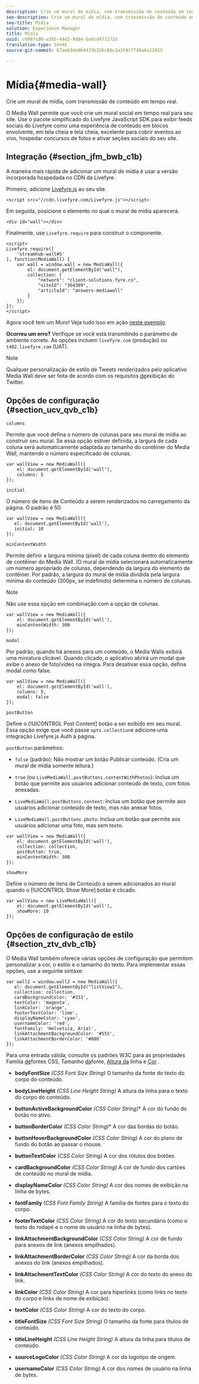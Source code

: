 ```yaml
---
description: Crie um mural de mídia, com transmissão de conteúdo em tempo real.
seo-description: Crie um mural de mídia, com transmissão de conteúdo em tempo real.
seo-title: Mídia
solution: Experience Manager
title: Mídia
uuid: c6087c80-a35b-44d2-9dd4-ba9cd471172d
translation-type: tm+mt
source-git-commit: 67aeb3de964473b326c88c3a3f81ff48a6a12652

---
```



# Mídia{#media-wall}

Crie um mural de mídia, com transmissão de conteúdo em tempo real.

O Media Wall permite que você crie um mural social em tempo real para seu site. Use o pacote simplificado do Livefyre JavaScript SDK para exibir feeds sociais do Livefyre como uma experiência de conteúdo em blocos envolvente, em tela cheia e tela cheia, excelente para cobrir eventos ao vivo, hospedar concursos de fotos e ativar seções sociais do seu site.

## Integração {#section_jfm_bwb_c1b}

A maneira mais rápida de adicionar um mural de mídia é usar a versão incorporada hospedada no CDN da Livefyre.

Primeiro, adicione [Livefyre.js](https://github.com/Livefyre/Livefyre.js) ao seu site.

```
<script src="//cdn.livefyre.com/Livefyre.js"></script> 
```

Em seguida, posicione o elemento no qual o mural de mídia aparecerá.

```
<div id="wall"></div>
```

Finalmente, use `Livefyre.require` para construir o componente.

```
<script> 
Livefyre.require([ 
    'streamhub-wall#5' 
], function(MediaWall) {     
    var wall = window.wall = new MediaWall({ 
        el: document.getElementById("wall"), 
        collection: { 
            "network": "client-solutions.fyre.co", 
            "siteId": "364309", 
            "articleId": "answers-mediawall" 
        } 
    }); 
}); 
</script>
```

Agora você tem um Muro! Veja tudo isso em ação [neste exemplo](https://codepen.io/gobengo/pen/dFwDL).

**Ocorreu um erro?** Verifique se você está transmitindo o parâmetro de ambiente correto. As opções incluem `livefyre.com` (produção) ou `t402.livefyre.com` (UAT).

>[!NOTE]
>
>Qualquer personalização de estilo de Tweets renderizados pelo aplicativo Media Wall deve ser feita de acordo com os requisitos [de](https://dev.twitter.com/terms/display-requirements)exibição do Twitter.

## Opções de configuração {#section_ucv_qvb_c1b}

`columns`

Permite que você defina o número de colunas para seu mural de mídia ao construir seu mural. Se essa opção estiver definida, a largura de cada coluna será automaticamente adaptada ao tamanho do contêiner do Media Wall, mantendo o número especificado de colunas.

```
var wallView = new MediaWall({ 
    el: document.getElementById('wall'), 
    columns: 5 
});
```

`initial`

O número de itens de Conteúdo a serem renderizados no carregamento da página. O padrão é 50.

```
var wallView = new MediaWall({ 
   el: document.getElementById('wall'), 
   initial: 10 
});
```

`minContentWidth`

Permite definir a largura mínima (pixel) de cada coluna dentro do elemento de contêiner do Media Wall. (O mural de mídia selecionará automaticamente um número apropriado de colunas, dependendo da largura do elemento de contêiner. Por padrão, a largura do mural de mídia dividida pela largura mínima do conteúdo (300px, se indefinido) determina o número de colunas.

>[!NOTE]
>
>Não use essa opção em combinação com a opção de colunas.

```
var wallView = new MediaWall({ 
    el: document.getElementById('wall'), 
    minContentWidth: 300 
});
```

`modal`

Por padrão, quando há anexos para um conteúdo, o Media Walls exibirá uma miniatura clicável. Quando clicado, o aplicativo abrirá um modal que exibe o anexo de foto/vídeo na íntegra. Para desativar essa opção, defina modal como false.

```
var wallView = new MediaWall({ 
    el: document.getElementById('wall'), 
    columns: 5, 
    modal: false 
});
```

`postButton`

Define o [!UICONTROL Post Content] botão a ser exibido em seu mural. Essa opção exige que você passe `opts.collection`e adicione uma integração Livefyre.js Auth à página.

`postButton` parâmetros:

* `false` (padrão): Não mostrar um botão Publicar conteúdo. (Cria um mural de mídia somente leitura.)
* `true` (ou `LiveMediaWall.postButtons.contentWithPhotos`): Inclua um botão que permite aos usuários adicionar conteúdo de texto, com fotos anexadas.

* `LiveMediaWall.postButtons.content`: Inclua um botão que permite aos usuários adicionar conteúdo de texto, mas não anexar fotos.
* `LiveMediaWall.postButtons.photo`: Inclua um botão que permite aos usuários adicionar uma foto, mas sem texto.

```
var wallView = new MediaWall({ 
    el: document.getElementById('wall'), 
    collection: collection, 
    postButton: true, 
    minContentWidth: 300 
});
```

`showMore`

Define o número de itens de Conteúdo a serem adicionados ao mural quando o [!UICONTROL Show More] botão é clicado.

```
var wallView = new LiveMediaWall({ 
    el: document.getElementById('wall'), 
    showMore: 10 
});
```

## Opções de configuração de estilo {#section_ztv_dvb_c1b}

O Media Wall também oferece várias opções de configuração que permitem personalizar a cor, o estilo e o tamanho do texto. Para implementar essas opções, use a seguinte sintaxe:

```
var wall2 = window.wall2 = new MediaWall({ 
   el: document.getElementById("listView1"), 
   collection: collection, 
   cardBackgroundColor: '#333', 
   textColor: 'magenta', 
   linkColor: 'orange', 
   footerTextColor: 'lime', 
   displayNameColor: 'cyan', 
   usernameColor: 'red', 
   fontFamily: 'Helvetica, Arial', 
   linkAttachmentBackgroundColor: '#555', 
   linkAttachmentBorderColor: '#888' 
}); 
```

Para uma entrada válida, consulte os padrões W3C para as propriedades Família [de](https://www.w3.org/TR/CSS2/fonts.html#propdef-font-family)fontes CSS, Tamanho [da](https://www.w3.org/TR/CSS2/fonts.html#font-size-props)fonte, [Altura da](https://www.w3.org/TR/CSS2/visudet.html#propdef-line-height) linha e [Cor](https://www.w3.org/TR/css3-color/#colorunits) .

* **bodyFontSize** *(CSS Font Size String)* O tamanho da fonte do texto do corpo do conteúdo.

* **bodyLineHeight** *(CSS Line Height String)* A altura da linha para o texto do corpo do conteúdo.

* **buttonActiveBackgroundColor** *(CSS Color String)** A cor do fundo do botão no ativo.

* **buttonBorderColor** *(CSS Color String)** A cor das bordas do botão.

* **buttonHoverBackgroundColor** *(CSS Color String)* A cor do plano de fundo do botão ao passar o mouse.

* **buttonTextColor** *(CSS Color String)* A cor dos rótulos dos botões.

* **cardBackgroundColor** *(CSS Color String)* A cor de fundo dos cartões de conteúdo no mural de mídia.

* **displayNameColor** *(CSS Color String)* A cor dos nomes de exibição na linha de bytes.

* **fontFamily** *(CSS Font Family String)* A família de fontes para o texto do corpo.

* **footerTextColor** *(CSS Color String)* A cor do texto secundário (como o texto do rodapé e o nome de usuário na linha de bytes).

* **linkAttachmentBackgroundColor** *(CSS Color String)* A cor de fundo para anexos de link (anexos empilhados).

* **linkAttachmentBorderColor** *(CSS Color String)* A cor da borda dos anexos do link (anexos empilhados).

* **linkAttachmentTextColor** *(CSS Color String)* A cor do texto do anexo do link.

* **linkColor** *(CSS Color String)* A cor para hiperlinks (como links no texto do corpo e links de nome de exibição).

* **textColor** *(CSS Color String)* A cor do texto do corpo.

* **titleFontSize** *(CSS Font Size String)* O tamanho da fonte para títulos de conteúdo.

* **titleLineHeight** *(CSS Line Height String)* A altura da linha para títulos de conteúdo.

* **sourceLogoColor** *(CSS Color String)* A cor do logotipo de origem.

* **usernameColor** *(CSS Color String)* A cor dos nomes de usuário na linha de bytes.
